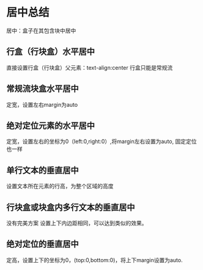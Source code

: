 # 居中总结
居中：盒子在其包含块中居中
## 行盒（行块盒）水平居中
直接设置行盒（行块盒）父元素：text-align:center
行盒只能是常规流
## 常规流块盒水平居中
定宽，设置左右margin为auto

## 绝对定位元素的水平居中
定宽，设置左右的坐标为0（left:0,right:0）,将margin左右设置为auto,
固定定位也一样

## 单行文本的垂直居中

设置文本所在元素的行高，为整个区域的高度

## 行块盒或块盒内多行文本的垂直居中
没有完美方案
设置上下内边距相同，可以达到类似的效果。

## 绝对定位的垂直居中
定高，设置上下的坐标为0，(top:0,bottom:0)，将上下margin设置为auto.

